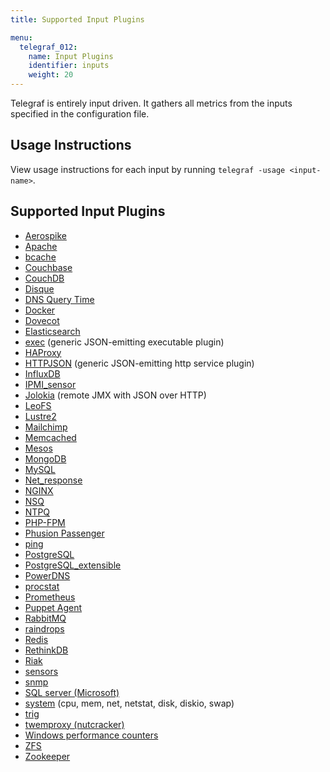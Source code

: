```yaml
---
title: Supported Input Plugins

menu:
  telegraf_012:
    name: Input Plugins
    identifier: inputs
    weight: 20
---
```


Telegraf is entirely input driven. It gathers all metrics from the inputs specified in the configuration file.

## Usage Instructions

View usage instructions for each input by running `telegraf -usage <input-name>`.

## Supported Input Plugins

* [Aerospike](https://github.com/influxdata/telegraf/tree/master/plugins/inputs/aerospike)
* [Apache](https://github.com/influxdata/telegraf/tree/master/plugins/inputs/apache)
* [bcache](https://github.com/influxdata/telegraf/tree/master/plugins/inputs/bcache)
* [Couchbase](https://github.com/influxdata/telegraf/tree/master/plugins/inputs/couchbase)
* [CouchDB](https://github.com/influxdata/telegraf/tree/master/plugins/inputs/couchdb)
* [Disque](https://github.com/influxdata/telegraf/tree/master/plugins/inputs/disque)
* [DNS Query Time](https://github.com/influxdata/telegraf/tree/master/plugins/inputs/dns_query)
* [Docker](https://github.com/influxdata/telegraf/tree/master/plugins/inputs/docker)
* [Dovecot](https://github.com/influxdata/telegraf/tree/master/plugins/inputs/dovecot)
* [Elasticsearch](https://github.com/influxdata/telegraf/tree/master/plugins/inputs/elasticsearch)
* [exec](https://github.com/influxdata/telegraf/tree/master/plugins/inputs/exec) (generic JSON-emitting executable plugin)
* [HAProxy](https://github.com/influxdata/telegraf/tree/master/plugins/inputs/haproxy)
* [HTTPJSON](https://github.com/influxdata/telegraf/tree/master/plugins/inputs/httpjson) (generic JSON-emitting http service plugin)
* [InfluxDB](https://github.com/influxdata/telegraf/tree/master/plugins/inputs/influxdb)
* [IPMI_sensor](https://github.com/influxdata/telegraf/tree/master/plugins/inputs/ipmi_sensor)
* [Jolokia](https://github.com/influxdata/telegraf/tree/master/plugins/inputs/jolokia) (remote JMX with JSON over HTTP)
* [LeoFS](https://github.com/influxdata/telegraf/tree/master/plugins/inputs/leofs)
* [Lustre2](https://github.com/influxdata/telegraf/tree/master/plugins/inputs/lustre2)
* [Mailchimp](https://github.com/influxdata/telegraf/tree/master/plugins/inputs/mailchimp)
* [Memcached](https://github.com/influxdata/telegraf/tree/master/plugins/inputs/memcached)
* [Mesos](https://github.com/influxdata/telegraf/tree/master/plugins/inputs/mesos)
* [MongoDB](https://github.com/influxdata/telegraf/tree/master/plugins/inputs/mongodb)
* [MySQL](https://github.com/influxdata/telegraf/tree/master/plugins/inputs/mysql)
* [Net_response](https://github.com/influxdata/telegraf/tree/master/plugins/inputs/net_response)
* [NGINX](https://github.com/influxdata/telegraf/tree/master/plugins/inputs/nginx)
* [NSQ](https://github.com/influxdata/telegraf/tree/master/plugins/inputs/nsq)
* [NTPQ](https://github.com/influxdata/telegraf/tree/master/plugins/inputs/ntpq)
* [PHP-FPM](https://github.com/influxdata/telegraf/tree/master/plugins/inputs/phpfpm)
* [Phusion Passenger](https://github.com/influxdata/telegraf/tree/master/plugins/inputs/passenger)
* [ping](https://github.com/influxdata/telegraf/tree/master/plugins/inputs/ping)
* [PostgreSQL](https://github.com/influxdata/telegraf/tree/master/plugins/inputs/postgresql)
* [PostgreSQL_extensible](https://github.com/influxdata/telegraf/tree/master/plugins/inputs/postgresql_extensible)
* [PowerDNS](https://github.com/influxdata/telegraf/tree/master/plugins/inputs/powerdns)
* [procstat](https://github.com/influxdata/telegraf/tree/master/plugins/inputs/procstat)
* [Prometheus](https://github.com/influxdata/telegraf/tree/master/plugins/inputs/prometheus)
* [Puppet Agent](https://github.com/influxdata/telegraf/tree/master/plugins/inputs/puppetagent)
* [RabbitMQ](https://github.com/influxdata/telegraf/tree/master/plugins/inputs/rabbitmq)
* [raindrops](https://github.com/influxdata/telegraf/tree/master/plugins/inputs/raindrops)
* [Redis](https://github.com/influxdata/telegraf/tree/master/plugins/inputs/redis)
* [RethinkDB](https://github.com/influxdata/telegraf/tree/master/plugins/inputs/rethinkdb)
* [Riak](https://github.com/influxdata/telegraf/tree/master/plugins/inputs/riak)
* [sensors](https://github.com/influxdata/telegraf/tree/master/plugins/inputs/sensors)
* [snmp](https://github.com/influxdata/telegraf/tree/master/plugins/inputs/snmp)
* [SQL server (Microsoft)](https://github.com/influxdata/telegraf/tree/master/plugins/inputs/sqlserver)
* [system](https://github.com/influxdata/telegraf/tree/master/plugins/inputs/system) (cpu, mem, net, netstat, disk, diskio, swap)
* [trig](https://github.com/influxdata/telegraf/tree/master/plugins/inputs/trig)
* [twemproxy (nutcracker)](https://github.com/influxdata/telegraf/tree/master/plugins/inputs/twemproxy)
* [Windows performance counters](https://github.com/influxdata/telegraf/tree/master/plugins/inputs/win_perf_counters)
* [ZFS](https://github.com/influxdata/telegraf/tree/master/plugins/inputs/zfs)
* [Zookeeper](https://github.com/influxdata/telegraf/tree/master/plugins/inputs/zookeeper)
